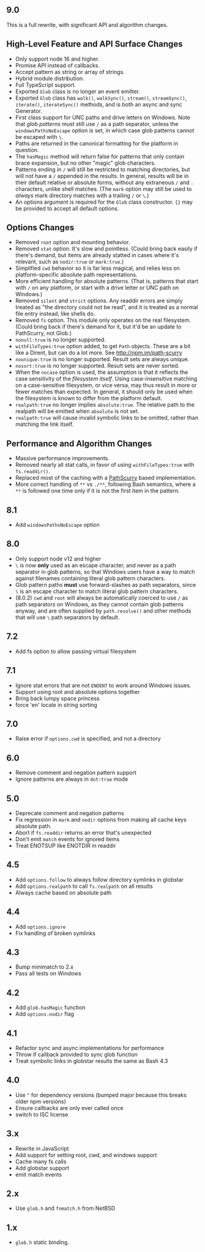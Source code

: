 ## 9.0

This is a full rewrite, with significant API and algorithm
changes.

## High-Level Feature and API Surface Changes

- Only support node 16 and higher.
- Promise API instead of callbacks.
- Accept pattern as string or array of strings.
- Hybrid module distribution.
- Full TypeScript support.
- Exported `Glob` class is no longer an event emitter.
- Exported `Glob` class has `walk()`, `walkSync()`, `stream()`,
  `streamSync()`, `iterate()`, `iterateSync()` methods, and is
  both an async and sync Generator.
- First class support for UNC paths and drive letters on Windows.
  Note that _glob patterns_ must still use `/` as a path
  separator, unless the `windowsPathsNoEscape` option is set, in
  which case glob patterns cannot be escaped with `\`.
- Paths are returned in the canonical formatting for the platform
  in question.
- The `hasMagic` method will return false for patterns that only
  contain brace expansion, but no other "magic" glob characters.
- Patterns ending in `/` will still be restricted to matching
  directories, but will not have a `/` appended in the results.
  In general, results will be in their default relative or
  absolute forms, without any extraneous `/` and `.` characters,
  unlike shell matches. (The `mark` option may still be used to
  _always_ mark directory matches with a trailing `/` or `\`.)
- An options argument is required for the `Glob` class
  constructor. `{}` may be provided to accept all default
  options.

## Options Changes

- Removed `root` option and mounting behavior.
- Removed `stat` option. It's slow and pointless. (Could bring
  back easily if there's demand, but items are already statted in
  cases where it's relevant, such as `nodir:true` or
  `mark:true`.)
- Simplified `cwd` behavior so it is far less magical, and relies
  less on platform-specific absolute path representations.
- More efficient handling for absolute patterns. (That is,
  patterns that start with `/` on any platform, or start with a
  drive letter or UNC path on Windows.)
- Removed `silent` and `strict` options. Any readdir errors are
  simply treated as "the directory could not be read", and it is
  treated as a normal file entry instead, like shells do.
- Removed `fs` option. This module only operates on the real
  filesystem. (Could bring back if there's demand for it, but
  it'd be an update to PathScurry, not Glob.)
- `nonull:true` is no longer supported.
- `withFileTypes:true` option added, to get `Path` objects.
  These are a bit like a Dirent, but can do a lot more. See
  <http://npm.im/path-scurry>
- `nounique:true` is no longer supported. Result sets are always
  unique.
- `nosort:true` is no longer supported. Result sets are never
  sorted.
- When the `nocase` option is used, the assumption is that it
  reflects the case sensitivity of the _filesystem itself_.
  Using case-insensitive matching on a case-sensitive filesystem,
  or vice versa, may thus result in more or fewer matches than
  expected. In general, it should only be used when the
  filesystem is known to differ from the platform default.
- `realpath:true` no longer implies `absolute:true`. The
  relative path to the realpath will be emitted when `absolute`
  is not set.
- `realpath:true` will cause invalid symbolic links to be
  omitted, rather than matching the link itself.

## Performance and Algorithm Changes

- Massive performance improvements.
- Removed nearly all stat calls, in favor of using
  `withFileTypes:true` with `fs.readdir()`.
- Replaced most of the caching with a
  [PathScurry](http://npm.im/path-scurry) based implementation.
- More correct handling of `**` vs `./**`, following Bash
  semantics, where a `**` is followed one time only if it is not
  the first item in the pattern.

## 8.1

- Add `windowsPathsNoEscape` option

## 8.0

- Only support node v12 and higher
- `\` is now **only** used as an escape character, and never as a
  path separator in glob patterns, so that Windows users have a
  way to match against filenames containing literal glob pattern
  characters.
- Glob pattern paths **must** use forward-slashes as path
  separators, since `\` is an escape character to match literal
  glob pattern characters.
- (8.0.2) `cwd` and `root` will always be automatically coerced
  to use `/` as path separators on Windows, as they cannot
  contain glob patterns anyway, and are often supplied by
  `path.resolve()` and other methods that will use `\` path
  separators by default.

## 7.2

- Add fs option to allow passing virtual filesystem

## 7.1

- Ignore stat errors that are not `ENOENT` to work around Windows issues.
- Support using root and absolute options together
- Bring back lumpy space princess
- force 'en' locale in string sorting

## 7.0

- Raise error if `options.cwd` is specified, and not a directory

## 6.0

- Remove comment and negation pattern support
- Ignore patterns are always in `dot:true` mode

## 5.0

- Deprecate comment and negation patterns
- Fix regression in `mark` and `nodir` options from making all cache
  keys absolute path.
- Abort if `fs.readdir` returns an error that's unexpected
- Don't emit `match` events for ignored items
- Treat ENOTSUP like ENOTDIR in readdir

## 4.5

- Add `options.follow` to always follow directory symlinks in globstar
- Add `options.realpath` to call `fs.realpath` on all results
- Always cache based on absolute path

## 4.4

- Add `options.ignore`
- Fix handling of broken symlinks

## 4.3

- Bump minimatch to 2.x
- Pass all tests on Windows

## 4.2

- Add `glob.hasMagic` function
- Add `options.nodir` flag

## 4.1

- Refactor sync and async implementations for performance
- Throw if callback provided to sync glob function
- Treat symbolic links in globstar results the same as Bash 4.3

## 4.0

- Use `^` for dependency versions (bumped major because this breaks
  older npm versions)
- Ensure callbacks are only ever called once
- switch to ISC license

## 3.x

- Rewrite in JavaScript
- Add support for setting root, cwd, and windows support
- Cache many fs calls
- Add globstar support
- emit match events

## 2.x

- Use `glob.h` and `fnmatch.h` from NetBSD

## 1.x

- `glob.h` static binding.
